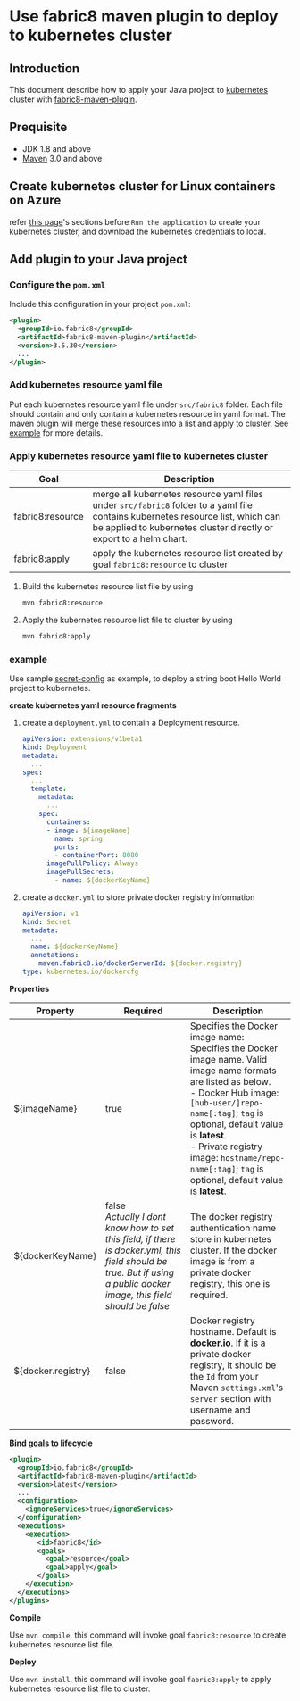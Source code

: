 # Use fabric8 maven plugin to deploy to kubernetes cluster

## Introduction
This document describe how to apply your Java project to [kubernetes](https://kubernetes.io/) cluster with [fabric8-maven-plugin](https://maven.fabric8.io/).

## Prequisite
- JDK 1.8 and above
- [Maven](http://maven.apache.org/) 3.0 and above

## Create kubernetes cluster for Linux containers on Azure
refer [this page](https://docs.microsoft.com/en-us/azure/container-service/kubernetes/container-service-kubernetes-walkthrough)'s sections before `Run the application` to create your kubernetes cluster, and download the kubernetes credentials to local.

## Add plugin to your Java project
### Configure the `pom.xml`
Include this configuration in your project `pom.xml`: 

```xml
<plugin>
  <groupId>io.fabric8</groupId>
  <artifactId>fabric8-maven-plugin</artifactId>
  <version>3.5.30</version>
  ...
</plugin>
```

### Add kubernetes resource yaml file

Put each kubernetes resource yaml file under `src/fabric8` folder. Each file should contain and only contain a kubernetes resource in yaml format. The maven plugin will merge these resources into a list and apply to cluster. See [example](#example) for more details.

### Apply kubernetes resource yaml file to kubernetes cluster
Goal | Description
-- | --
fabric8:resource | merge all kubernetes resource yaml files under `src/fabric8` folder to a yaml file contains kubernetes resource list, which can be applied to kubernetes cluster directly or export to a helm chart.
fabric8:apply | apply the kubernetes resource list created by goal `fabric8:resource` to cluster

1. Build the kubernetes resource list file by using
    ```bash
    mvn fabric8:resource
    ```
    
2. Apply the kubernetes resource list file to cluster by using
    ```bash
    mvn fabric8:apply
    ```
    
### example

Use sample [secret-config](https://github.com/fabric8io/fabric8-maven-plugin/tree/master/samples/secret-config) as example, to deploy a string boot Hello World project to kubernetes.

**create kubernetes yaml resource fragments** 
1. create a `deployment.yml` to contain a Deployment resource.
    ```yaml
    apiVersion: extensions/v1beta1
    kind: Deployment
    metadata:
      ...
    spec:
      ...
      template:
        metadata:
          ...
        spec:
          containers:
          - image: ${imageName}
            name: spring
            ports:
            - containerPort: 8080
          imagePullPolicy: Always
          imagePullSecrets:
            - name: ${dockerKeyName}
    ```
1. create a `docker.yml` to store private docker registry information
    ```yaml
    apiVersion: v1
    kind: Secret
    metadata:
      ...
      name: ${dockerKeyName}
      annotations:
        maven.fabric8.io/dockerServerId: ${docker.registry}
    type: kubernetes.io/dockercfg
    ```



**Properties**

Property | Required | Description
-- | -- | --
${imageName} | true | Specifies the Docker image name: <br/> Specifies the Docker image name. Valid image name formats are listed as below.<br>- Docker Hub image: `[hub-user/]repo-name[:tag]`; `tag` is optional, default value is **latest**.<br>- Private registry image: `hostname/repo-name[:tag]`; `tag` is optional, default value is **latest**.
${dockerKeyName} | false<br/> *Actually I dont know how to set this field, if there is docker.yml, this field should be true. But if using a public docker image, this field should be false* | The docker registry authentication name store in kubernetes cluster. If the docker image is from a private docker registry, this one is required.
${docker.registry} | false | Docker registry hostname. Default is **docker.io**. If it is a private docker registry, it should be the `Id` from your Maven `settings.xml`'s `server` section with username and password.

**Bind goals to lifecycle**
```xml
<plugin>
  <groupId>io.fabric8</groupId>
  <artifactId>fabric8-maven-plugin</artifactId>
  <version>latest</version>
  ...
  <configuration>
    <ignoreServices>true</ignoreServices>
  </configuration>
  <executions>
    <execution>
       <id>fabric8</id>
       <goals>
         <goal>resource</goal>
         <goal>apply</goal>
       </goals>
    </execution>
  </executions>
</plugins>
```
**Compile**

Use `mvn compile`, this command will invoke goal `fabric8:resource` to create kubernetes resource list file.

**Deploy**

Use `mvn install`, this command will invoke goal `fabric8:apply` to apply kubernetes resource list file to cluster.
